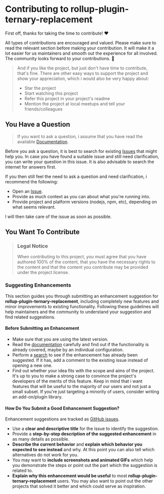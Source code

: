 # Contributing to rollup-plugin-ternary-replacement

First off, thanks for taking the time to contribute! ❤️

All types of contributions are encouraged and valued. Please make sure to read the relevant section before making your contribution. It will make it a lot easier for us maintainers and smooth out the experience for all involved. The community looks forward to your contributions. 🎉

> And if you like the project, but just don't have time to contribute, that's fine. There are other easy ways to support the project and show your appreciation, which i would also be very happy about:
> - Star the project
> - Start watching this project
> - Refer this project in your project's readme
> - Mention the project at local meetups and tell your friends/colleagues

## You Have a Question

> If you want to ask a question, i assume that you have read the available [Documentation](https://github.com/danyaridiger/rollup-plugin-ternary-replacement/blob/master/README.md).

Before you ask a question, it is best to search for existing [Issues](https://github.com/danyaridiger/rollup-plugin-ternary-replacement/issues) that might help you. In case you have found a suitable issue and still need clarification, you can write your question in this issue. It is also advisable to search the internet for answers first.

If you then still feel the need to ask a question and need clarification, i recommend the following:

- Open an [Issue](https://github.com/danyaridiger/rollup-plugin-ternary-replacement/issues/new).
- Provide as much context as you can about what you're running into.
- Provide project and platform versions (nodejs, npm, etc), depending on what seems relevant.

I will then take care of the issue as soon as possible.


## You Want To Contribute

> ### Legal Notice
> When contributing to this project, you must agree that you have authored 100% of the content, that you have the necessary rights to the content and that the content you contribute may be provided under the project license.


### Suggesting Enhancements

This section guides you through submitting an enhancement suggestion for **rollup-plugin-ternary-replacement**, including completely new features and minor improvements to existing functionality. Following these guidelines will help maintainers and the community to understand your suggestion and find related suggestions.


#### Before Submitting an Enhancement

- Make sure that you are using the latest version.
- Read the [documentation](https://github.com/danyaridiger/rollup-plugin-ternary-replacement/blob/master/README.md) carefully and find out if the functionality is already covered, maybe by an individual configuration.
- Perform a [search](https://github.com/danyaridiger/rollup-plugin-ternary-replacement/issues) to see if the enhancement has already been suggested. If it has, add a comment to the existing issue instead of opening a new one.
- Find out whether your idea fits with the scope and aims of the project. It's up to you to make a strong case to convince the project's developers of the merits of this feature. Keep in mind that i want features that will be useful to the majority of our users and not just a small subset. If you're just targeting a minority of users, consider writing an add-on/plugin library.


#### How Do You Submit a Good Enhancement Suggestion?

Enhancement suggestions are tracked as [GitHub issues](https://github.com/danyaridiger/rollup-plugin-ternary-replacement/issues).

- Use a **clear and descriptive title** for the issue to identify the suggestion.
- Provide a **step-by-step description of the suggested enhancement** in as many details as possible.
- **Describe the current behavior** and **explain which behavior you expected to see instead** and why. At this point you can also tell which alternatives do not work for you.
- You may want to **include screenshots and animated GIFs** which help you demonstrate the steps or point out the part which the suggestion is related to.
- **Explain why this enhancement would be useful** to most **rollup-plugin-ternary-replacement** users. You may also want to point out the other projects that solved it better and which could serve as inspiration.